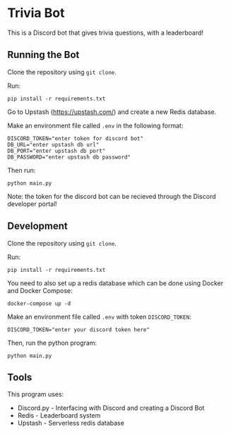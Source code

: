 # Trivia Bot
This is a Discord bot that gives trivia questions, with a leaderboard!

## Running the Bot
Clone the repository using `git clone`.

Run:
```
pip install -r requirements.txt
```

Go to Upstash (https://upstash.com/) and create a new Redis database.

Make an environment file called `.env` in the following format:
```
DISCORD_TOKEN="enter token for discord bot"
DB_URL="enter upstash db url"
DB_PORT="enter upstash db port"
DB_PASSWORD="enter upstash db password"
```

Then run:
```
python main.py
```

Note: the token for the discord bot can be recieved through the Discord developer portal!

## Development
Clone the repository using `git clone`.

Run:
```
pip install -r requirements.txt
```

You need to also set up a redis database which can be done using Docker and Docker Compose:
```
docker-compose up -d
```

Make an environment file called `.env` with token `DISCORD_TOKEN`:
```
DISCORD_TOKEN="enter your discord token here"
```

Then, run the python program:
```
python main.py
```

## Tools
This program uses:

* Discord.py - Interfacing with Discord and creating a Discord Bot
* Redis - Leaderboard system
* Upstash - Serverless redis database

